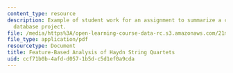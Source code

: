 ```yaml
---
content_type: resource
description: Example of student work for an assignment to summarize a current musicological
  database project.
file: /media/https%3A/open-learning-course-data-rc.s3.amazonaws.com/21m-269-studies-in-western-music-history-quantitative-and-computational-approaches-to-music-history-spring-2012/ccf71b0b4afdd0571b5dc5d1ef0a9cda_MIT21M_269S12_assn_final1.pdf
file_type: application/pdf
resourcetype: Document
title: Feature-Based Analysis of Haydn String Quartets
uid: ccf71b0b-4afd-d057-1b5d-c5d1ef0a9cda
---
```


